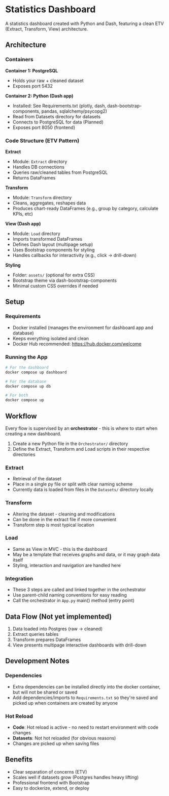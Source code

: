 # Statistics Dashboard

A statistics dashboard created with Python and Dash, featuring a clean ETV (Extract, Transform, View) architecture.

## Architecture

### Containers

**Container 1: PostgreSQL**
- Holds your raw + cleaned dataset
- Exposes port 5432

**Container 2: Python (Dash app)**
- Installed: See Requirements.txt (plotly, dash, dash-bootstrap-components, pandas, sqlalchemy/psycopg2)
- Read from Datasets directory for datasets
- Connects to PostgreSQL for data (Planned)
- Exposes port 8050 (frontend)

### Code Structure (ETV Pattern)

**Extract**
- Module: `Extract` directory
- Handles DB connections
- Queries raw/cleaned tables from PostgreSQL
- Returns DataFrames

**Transform**
- Module: `Transform` directory
- Cleans, aggregates, reshapes data
- Produces chart-ready DataFrames (e.g., group by category, calculate KPIs, etc)

**View (Dash app)**
- Module: `Load` directory
- Imports transformed DataFrames
- Defines Dash layout (multipage setup)
- Uses Bootstrap components for styling
- Handles callbacks for interactivity (e.g., click → drill-down)

**Styling**
- Folder: `assets/` (optional for extra CSS)
- Bootstrap theme via dash-bootstrap-components
- Minimal custom CSS overrides if needed

## Setup

### Requirements
- Docker installed (manages the environment for dashboard app and database)
- Keeps everything isolated and clean
- Docker Hub recommended: https://hub.docker.com/welcome

### Running the App
```bash
# For the dashboard
docker compose up dashboard

# For the database
docker compose up db

# For both
docker compose up
```

## Workflow

Every flow is supervised by an **orchestrator** - this is where to start when creating a new dashboard.

1. Create a new Python file in the `Orchestrator/` directory
2. Define the Extract, Transform and Load scripts in their respective directories

### Extract
- Retrieval of the dataset
- Place in a single py file or split with clear naming scheme
- Currently data is loaded from files in the `Datasets/` directory locally

### Transform
- Altering the dataset - cleaning and modifications
- Can be done in the extract file if more convenient
- Transform step is most typical location

### Load
- Same as View in MVC - this is the dashboard
- May be a template that receives graphs and data, or it may graph data itself
- Styling, interaction and navigation are handled here

### Integration
- These 3 steps are called and linked together in the orchestrator
- Use parent-child naming conventions for easy reading
- Call the orchestrator in `App.py` main() method (entry point)

## Data Flow (Not yet implemented)
1. Data loaded into Postgres (raw → cleaned)
2. Extract queries tables
3. Transform prepares DataFrames
4. View presents multipage interactive dashboards with drill-down

## Development Notes

### Dependencies
- Extra dependencies can be installed directly into the docker container, but will not be shared or saved
- Add dependencies/imports to `Requirements.txt` so they're saved and picked up when containers are created by anyone

### Hot Reload
- **Code**: Hot reload is active - no need to restart environment with code changes
- **Datasets**: Not hot reloaded (for obvious reasons)
- Changes are picked up when saving files

## Benefits
- Clear separation of concerns (ETV)
- Scales well if datasets grow (Postgres handles heavy lifting)
- Professional frontend with Bootstrap
- Easy to dockerize, extend, or deploy
